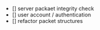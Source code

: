 - [] server packaet integrity check
- [] user account / authentication
- [] refactor packet structures
